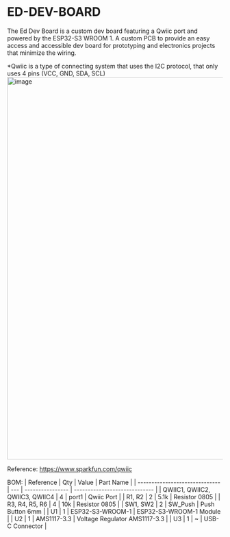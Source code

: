 # ED-DEV-BOARD
The Ed Dev Board is a custom dev board featuring a Qwiic port and powered by the ESP32-S3 WROOM 1. A custom PCB to provide an easy access and accessible dev board for prototyping and electronics projects that minimize the wiring.

*Qwiic is a type of connecting system that uses the I2C protocol, that only uses 4 pins (VCC, GND, SDA, SCL)
<img width="822" height="892" alt="image" src="https://github.com/user-attachments/assets/25ff41a2-f55a-4e68-adfb-f56354e9513c" />

Reference: 
https://www.sparkfun.com/qwiic 

BOM:
| Reference                      | Qty | Value            | Part Name                     |
| ------------------------------ | --- | ---------------- | ----------------------------- |
| QWIIC1, QWIIC2, QWIIC3, QWIIC4 | 4   | port1            | Qwiic Port                    |
| R1, R2                         | 2   | 5.1k             | Resistor 0805                 |
| R3, R4, R5, R6                 | 4   | 10k              | Resistor 0805                 |
| SW1, SW2                       | 2   | SW\_Push         | Push Button 6mm               |
| U1                             | 1   | ESP32-S3-WROOM-1 | ESP32-S3-WROOM-1 Module       |
| U2                             | 1   | AMS1117-3.3      | Voltage Regulator AMS1117-3.3 |
| U3                             | 1   | \~               | USB-C Connector               |


